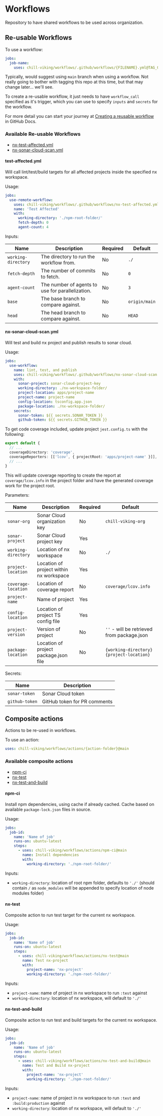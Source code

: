 # Workflows

Repository to have shared workflows to be used across organization.

## Re-usable Workflows

To use a workflow:

```yaml
jobs:
  job-name:
    uses: chill-viking/workflows/.github/workflows/{FILENAME}.yml@TAG_OR_BRANCH
```

Typically, would suggest using `main` branch when using a workflow. Not really going to bother with tagging this repo at this time, but that may change later... we'll see.

To create a re-usable workflow, it just needs to have `workflow_call` specified as it's trigger, which you can use to specify `inputs` and `secrets` for the workflow.

For more detail you can start your journey at [Creating a reusable workflow](https://docs.github.com/en/actions/using-workflows/reusing-workflows#creating-a-reusable-workflow) in GitHub Docs.

### Available Re-usable Workflows

- [nx-test-affected.yml](#test-affectedyml)
- [nx-sonar-cloud-scan.yml](#nx-sonar-cloud-scanyml)

#### test-affected.yml

Will call lint/test/build targets for all affected projects inside the specified nx workspace.

Usage:

```yml
jobs:
  use-remote-workflow:
    uses: chill-viking/workflows/.github/workflows/nx-test-affected.yml@main
    name: 'Test Affected'
    with:
      working-directory: './npm-root-folder/'
      fetch-depth: 0
      agent-count: 4
```

Inputs:

| Name                | Description                                      | Required | Default       |
|---------------------|--------------------------------------------------|----------|---------------|
| `working-directory` | The directory to run the workflow from.          | No       | `./`          |
| `fetch-depth`       | The number of commits to fetch.                  | No       | `0`           |
| `agent-count`       | The number of agents to use for parallelization. | No       | `3`           |
| `base`              | The base branch to compare against.              | No       | `origin/main` |
| `head`              | The head branch to compare against.              | No       | `HEAD`        |

#### nx-sonar-cloud-scan.yml

Will test and build nx project and publish results to sonar cloud.

Usage:

```yml
jobs:
  use-workflow:
    name: lint, test, and publish
    uses: chill-viking/workflows/.github/workflows/nx-sonar-cloud-scan.yml@main
    with:
      sonar-project: sonar-cloud-project-key
      working-directory: ./nx-workspace-folder/
      project-location: apps/project-name
      project-name: project-name
      config-location: tsconfig.app.json
      package-location: ./nx-workspace-folder/
    secrets:
      sonar-token: ${{ secrets.SONAR_TOKEN }}
      github-token: ${{ secrets.GITHUB_TOKEN }}
```

To get code coverage included, update project `jest.config.ts` with the following:

```typescript
export default {
  // ...
  coverageDirectory: 'coverage',
  coverageReporters: [['lcov', { projectRoot: 'apps/project-name' }]],
  // ...
}
```

This will update coverage reporting to create the report at `coverage/lcov.info` in the project folder and have the generated coverage work for the project root.

Parameters:

| Name                | Description                             | Required | Default                                    |
|---------------------|-----------------------------------------|----------|--------------------------------------------|
| `sonar-org`         | Sonar Cloud organization key            | No       | `chill-viking-org`                         |
| `sonar-project`     | Sonar Cloud project key                 | Yes      |                                            |
| `working-directory` | Location of nx workspace                | No       | `./`                                       |
| `project-location`  | Location of project within nx workspace | Yes      |                                            |
| `coverage-location` | Location of coverage report             | No       | `coverage/lcov.info`                       |
| `project-name`      | Name of project                         | Yes      |                                            |
| `config-location`   | Location of project TS config file      | Yes      |                                            |
| `project-version`   | Version of project                      | No       | `''` - will be retrieved from package.json |
| `package-location`  | Location of project package.json file   | No       | `{working-directory}{project-location}`    |

Secrets:

| Name           | Description                  |
|----------------|------------------------------|
| `sonar-token`  | Sonar Cloud token            |
| `github-token` | GitHub token for PR comments |

## Composite actions

Actions to be re-used in workflows.

To use an action:

```yml
uses: chill-viking/workflows/actions/{action-folder}@main
```

### Available composite actions

- [npm-ci](#npm-ci)
- [nx-test](#nx-test)
- [nx-test-and-build](#nx-test-and-build)

#### npm-ci

Install npm dependencies, using cache if already cached. Cache based on available `package-lock.json` files in source.

Usage:

```yml
jobs:
  job-id:
    name: 'Name of job'
    runs-on: ubuntu-latest
    steps:
      - uses: chill-viking/workflows/actions/npm-ci@main
        name: Install dependencies
        with:
          working-directory: './npm-root-folder/'
```

Inputs:

- `working-directory`: location of root npm folder, defaults to `'./'` (should contain `/` as `node_modules` will be appended to specify location of node modules folder)

#### nx-test

Composite action to run test target for the current nx workspace.

Usage:

```yml
jobs:
  job-id:
    name: 'Name of job'
    runs-on: ubuntu-latest
    steps:
      - uses: chill-viking/workflows/actions/nx-test@main
        name: Test nx-project
        with:
          project-name: 'nx-project'
          working-directory: './npm-root-folder/'
```

Inputs:

- `project-name`: name of project in nx workspace to run `:test` against
- `working-directory`: location of nx workspace, will default to `'./'`

#### nx-test-and-build

Composite action to run test and build targets for the current nx workspace.

Usage:

```yml
jobs:
  job-id:
    name: 'Name of job'
    runs-on: ubuntu-latest
    steps:
      - uses: chill-viking/workflows/actions/nx-test-and-build@main
        name: Test and Build nx-project
        with:
          project-name: 'nx-project'
          working-directory: './npm-root-folder/'
```

Inputs:

- `project-name`: name of project in nx workspace to run `:test` and `:build:production` against
- `working-directory`: location of nx workspace, will default to `'./'`
